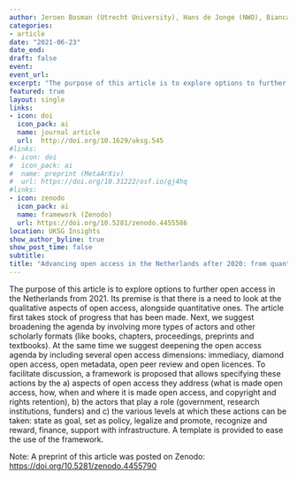 ```yaml
---
author: Jeroen Bosman (Utrecht University), Hans de Jonge (NWO), Bianca Kramer (Utrecht University), Jeroen Sondervan (Utrecht University)
categories:
- article
date: "2021-06-23"
date_end: 
draft: false
event:  
event_url: 
excerpt: "The purpose of this article is to explore options to further open access in the Netherlands from 2021. Its premise is that there is a need to look at the qualitative aspects of open access, alongside quantitative ones."
featured: true
layout: single
links:
- icon: doi
  icon_pack: ai
  name: journal article
  url:  http://doi.org/10.1629/uksg.545
#links:
#- icon: doi
#  icon_pack: ai
#  name: preprint (MetaArXiv)
#  url: https://doi.org/10.31222/osf.io/gj4hq
#links:
- icon: zenodo
  icon_pack: ai
  name: framework (Zenodo)
  url: https://doi.org/10.5281/zenodo.4455586
location: UKSG Insights
show_author_byline: true
show_post_time: false
subtitle: 
title: "Advancing open access in the Netherlands after 2020: from quantity to quality"
---
```


  The purpose of this article is to explore options to further open access in the Netherlands from 2021. Its premise is that there is a need to look at the qualitative aspects of open access, alongside quantitative ones. The article first takes stock of progress that has been made. Next, we suggest broadening the agenda by involving more types of actors and other scholarly formats (like books, chapters, proceedings, preprints and textbooks). At the same time we suggest deepening the open access agenda by including several open access dimensions: immediacy, diamond open access, open metadata, open peer review and open licences. To facilitate discussion, a framework is proposed that allows specifying these actions by the a) aspects of open access they address (what is made open access, how, when and where it is made open access, and copyright and rights retention), b) the actors that play a role (government, research institutions, funders) and c) the various levels at which these actions can be taken: state as goal, set as policy, legalize and promote, recognize and reward, finance, support with infrastructure. A template is provided to ease the use of the framework.
  
Note: A preprint of this article was posted on Zenodo: https://doi.org/10.5281/zenodo.4455790